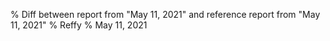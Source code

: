 % Diff between report from "May 11, 2021" and reference report from "May 11, 2021"
% Reffy
% May 11, 2021

